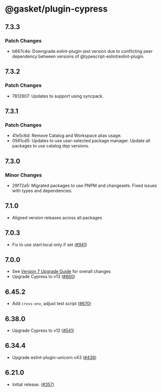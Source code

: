 # @gasket/plugin-cypress

## 7.3.3

### Patch Changes

- b667c4e: Downgrade eslint-plugin-jest version due to conflicting peer dependency between versions of @typescript-eslint/eslint-plugin.

## 7.3.2

### Patch Changes

- 7812607: Updates to support using syncpack.

## 7.3.1

### Patch Changes

- 41e5c6d: Remove Catalog and Workspace alias usage.
- 0561cd5: Updates to use user-selected package manager. Update all packages to use catalog dep versions.

## 7.3.0

### Minor Changes

- 29f72a5: Migrated packages to use PNPM and changesets. Fixed issues with types and dependencies.

## 7.1.0

- Aligned version releases across all packages

## 7.0.3

- Fix to use start:local only if set ([#941])

## 7.0.0

- See [Version 7 Upgrade Guide] for overall changes
- Upgrade Cypress to v13 ([#660])

## 6.45.2

- Add `cross-env`, adjust test script ([#670])

## 6.38.0

- Upgrade Cypress to v12 ([#541])

## 6.34.4

- Upgrade eslint-plugin-unicorn v43 ([#436])

## 6.21.0

- Initial release. ([#357])

[Version 7 Upgrade Guide]: /docs/upgrade-to-7.md
[#357]: https://github.com/godaddy/gasket/pull/357
[#436]: https://github.com/godaddy/gasket/pull/436
[#541]: https://github.com/godaddy/gasket/pull/541
[#660]: https://github.com/godaddy/gasket/pull/660
[#670]: https://github.com/godaddy/gasket/pull/670
[#941]: https://github.com/godaddy/gasket/pull/941
